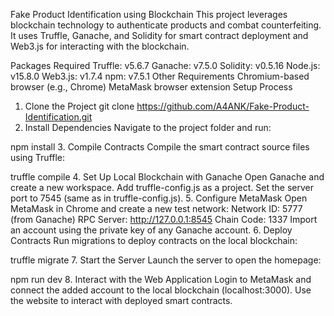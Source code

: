 Fake Product Identification using Blockchain
This project leverages blockchain technology to authenticate products and combat counterfeiting. It uses Truffle, Ganache, and Solidity for smart contract deployment and Web3.js for interacting with the blockchain.

Packages Required
Truffle: v5.6.7
Ganache: v7.5.0
Solidity: v0.5.16
Node.js: v15.8.0
Web3.js: v1.7.4
npm: v7.5.1
Other Requirements
Chromium-based browser (e.g., Chrome)
MetaMask browser extension
Setup Process
1. Clone the Project
git clone https://github.com/A4ANK/Fake-Product-Identification.git
2. Install Dependencies
Navigate to the project folder and run:

npm install
3. Compile Contracts
Compile the smart contract source files using Truffle:

truffle compile
4. Set Up Local Blockchain with Ganache
Open Ganache and create a new workspace.
Add truffle-config.js as a project.
Set the server port to 7545 (same as in truffle-config.js).
5. Configure MetaMask
Open MetaMask in Chrome and create a new test network:
Network ID: 5777 (from Ganache)
RPC Server: http://127.0.0.1:8545
Chain Code: 1337
Import an account using the private key of any Ganache account.
6. Deploy Contracts
Run migrations to deploy contracts on the local blockchain:

truffle migrate
7. Start the Server
Launch the server to open the homepage:

npm run dev
8. Interact with the Web Application
Login to MetaMask and connect the added account to the local blockchain (localhost:3000).
Use the website to interact with deployed smart contracts.
